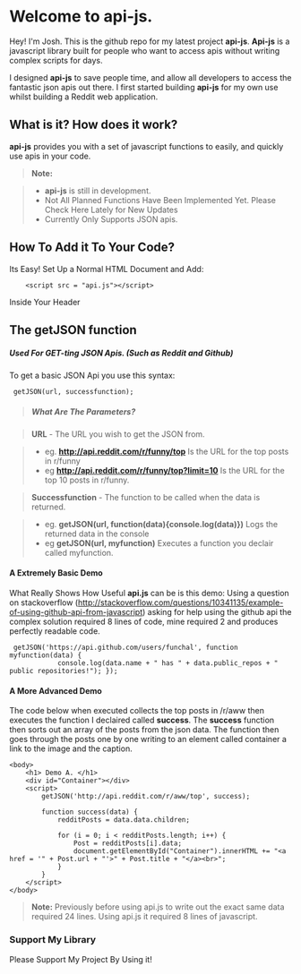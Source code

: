 Welcome to api-js.
===================


Hey! I'm Josh. This is the github repo for my latest project **api-js**. **Api-js** is a javascript library built for people who want to access apis without writing complex scripts for days.

I designed **api-js** to save people time, and allow all developers to access the fantastic json apis out there. I first started building **api-js** for my own use whilst building a Reddit web application.

What is it? How does it work?
-------------

**api-js** provides you with a set of javascript functions to easily, and quickly use apis in your code.

> **Note:**

> - **api-js** is still in development.
> - Not All Planned Functions Have Been Implemented Yet. Please Check Here Lately for New Updates
> - Currently Only Supports JSON apis.

How To Add it To Your Code?
-------------
Its Easy! Set Up a Normal HTML Document and Add:
```
    <script src = "api.js"></script>
```
Inside Your Header

The **getJSON** function
-------------
##### Used For GET-ting JSON Apis. (Such as Reddit and Github)
  To get a basic JSON Api you use this syntax:
  ```
   getJSON(url, successfunction);
   ```
  
> ##### What Are The Parameters?

> **URL** - The URL you wish to get the JSON from.

> - eg. **http://api.reddit.com/r/funny/top** Is the URL for the top posts in r/funny
> - eg **http://api.reddit.com/r/funny/top?limit=10** Is the URL for the top 10 posts in r/funny.

> **Successfunction** - The function to be called when the data is returned.

> - eg. **getJSON(url, function(data){console.log(data)})** Logs the returned data in the console
> - eg  **getJSON(url, myfunction)** Executes a function you declair called myfunction.


#### A Extremely Basic Demo

What Really Shows How Useful **api.js** can be is this demo:
  Using a question on stackoverflow (http://stackoverflow.com/questions/10341135/example-of-using-github-api-from-javascript) asking for help using the github api the complex solution required 8 lines of code, mine required 2 and produces perfectly readable code.
```
 getJSON('https://api.github.com/users/funchal', function myfunction(data) {
            console.log(data.name + " has " + data.public_repos + " public repositories!"); });
```

#### A More Advanced Demo

The code below when executed collects the top posts in /r/aww then executes the function I declaired called **success**.
The **success** function then sorts out an array of the posts from the json data. The function then goes through the posts one by one writing to an element called container a link to the image and the caption.

```
<body>
    <h1> Demo A. </h1>
    <div id="Container"></div>
    <script>
        getJSON('http://api.reddit.com/r/aww/top', success);
        
        function success(data) {
            redditPosts = data.data.children;

            for (i = 0; i < redditPosts.length; i++) {
                Post = redditPosts[i].data;
                document.getElementById("Container").innerHTML += "<a href = '" + Post.url + "'>" + Post.title + "</a><br>";
            }
        }
    </script>
</body>
```
> **Note:** Previously before using api.js to write out the exact same data required 24 lines. Using api.js it required 8 lines of javascript.

### Support My Library

Please Support My Project By Using it!


